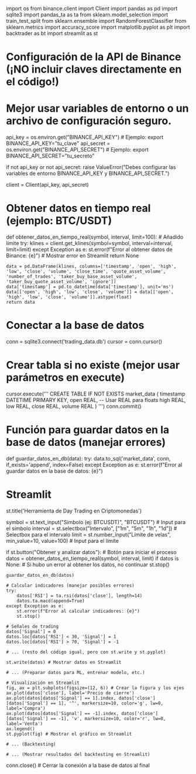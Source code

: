 import os
from binance.client import Client
import pandas as pd
import sqlite3
import pandas_ta as ta
from sklearn.model_selection import train_test_split
from sklearn.ensemble import RandomForestClassifier
from sklearn.metrics import accuracy_score
import matplotlib.pyplot as plt
import backtrader as bt
import streamlit as st

# Configuración de la API de Binance (¡NO incluir claves directamente en el código!)
# Mejor usar variables de entorno o un archivo de configuración seguro.
api_key = os.environ.get("BINANCE_API_KEY")  # Ejemplo: export BINANCE_API_KEY="tu_clave"
api_secret = os.environ.get("BINANCE_API_SECRET") # Ejemplo: export BINANCE_API_SECRET="tu_secreto"

if not api_key or not api_secret:
    raise ValueError("Debes configurar las variables de entorno BINANCE_API_KEY y BINANCE_API_SECRET.")

client = Client(api_key, api_secret)

# Obtener datos en tiempo real (ejemplo: BTC/USDT)
def obtener_datos_en_tiempo_real(symbol, interval, limit=100): # Añadido límite
    try:
        klines = client.get_klines(symbol=symbol, interval=interval, limit=limit)
    except Exception as e:
        st.error(f"Error al obtener datos de Binance: {e}") # Mostrar error en Streamlit
        return None

    data = pd.DataFrame(klines, columns=['timestamp', 'open', 'high', 'low', 'close', 'volume', 'close_time', 'quote_asset_volume', 'number_of_trades', 'taker_buy_base_asset_volume', 'taker_buy_quote_asset_volume', 'ignore'])
    data['timestamp'] = pd.to_datetime(data['timestamp'], unit='ms')
    data[['open', 'high', 'low', 'close', 'volume']] = data[['open', 'high', 'low', 'close', 'volume']].astype(float)
    return data

# Conectar a la base de datos
conn = sqlite3.connect('trading_data.db')
cursor = conn.cursor()

# Crear tabla si no existe (mejor usar parámetros en execute)
cursor.execute('''
CREATE TABLE IF NOT EXISTS market_data (
    timestamp DATETIME PRIMARY KEY,
    open REAL,  -- Usar REAL para floats
    high REAL,
    low REAL,
    close REAL,
    volume REAL
)
''')
conn.commit()

# Función para guardar datos en la base de datos (manejar errores)
def guardar_datos_en_db(data):
    try:
        data.to_sql('market_data', conn, if_exists='append', index=False)
    except Exception as e:
        st.error(f"Error al guardar datos en la base de datos: {e}")

# Streamlit
st.title('Herramienta de Day Trading en Criptomonedas')

symbol = st.text_input("Símbolo (ej: BTCUSDT)", "BTCUSDT") # Input para el símbolo
interval = st.selectbox("Intervalo", ["1m", "5m", "1h", "1d"]) # Selectbox para el intervalo
limit = st.number_input("Límite de velas", min_value=10, value=100) # Input para el límite

if st.button("Obtener y analizar datos"): # Botón para iniciar el proceso
    datos = obtener_datos_en_tiempo_real(symbol, interval, limit)
    if datos is None: # Si hubo un error al obtener los datos, no continuar
        st.stop()

    guardar_datos_en_db(datos)

    # Calcular indicadores (manejar posibles errores)
    try:
        datos['RSI'] = ta.rsi(datos['close'], length=14)
        datos.ta.macd(append=True)
    except Exception as e:
        st.error(f"Error al calcular indicadores: {e}")
        st.stop()

    # Señales de trading
    datos['Signal'] = 0
    datos.loc[datos['RSI'] < 30, 'Signal'] = 1
    datos.loc[datos['RSI'] > 70, 'Signal'] = -1

    # ... (resto del código igual, pero con st.write y st.pyplot)

    st.write(datos) # Mostrar datos en Streamlit

    # ... (Preparar datos para ML, entrenar modelo, etc.)

    # Visualización en Streamlit
    fig, ax = plt.subplots(figsize=(12, 6)) # Crear la figura y los ejes
    ax.plot(datos['close'], label='Precio de cierre')
    ax.plot(datos[datos['Signal'] == 1].index, datos['close'][datos['Signal'] == 1], '^', markersize=10, color='g', lw=0, label='Compra')
    ax.plot(datos[datos['Signal'] == -1].index, datos['close'][datos['Signal'] == -1], 'v', markersize=10, color='r', lw=0, label='Venta')
    ax.legend()
    st.pyplot(fig) # Mostrar el gráfico en Streamlit

    # ... (Backtesting)

    # ... (Mostrar resultados del backtesting en Streamlit)

conn.close() # Cerrar la conexión a la base de datos al final
